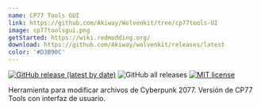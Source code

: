 ```yaml
---
name: CP77 Tools GUI
link: https://github.com/Akiway/Wolvenkit/tree/cp77tools-UI
image: cp77toolsgui.png
getStarted: https://wiki.redmodding.org/
download: https://github.com/Akiway/wolvenkit/releases/latest
color: '#D3B90C'
---
```

[![GitHub release (latest by date)](https://img.shields.io/github/v/release/Akiway/wolvenkit?include_prereleases)](https://github.com/Akiway/wolvenkit/releases)
![GitHub all releases](https://img.shields.io/github/downloads/Akiway/wolvenkit/total)
[![MIT license](https://img.shields.io/badge/License-MIT-blue.svg)](https://lbesson.mit-license.org/)

Herramienta para modificar archivos de Cyberpunk 2077. Versión de CP77 Tools con interfaz de usuario.